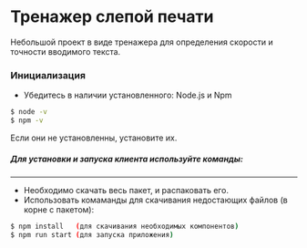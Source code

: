 # Тренажер слепой печати

Небольшой проект в виде тренажера для определения скорости и точности вводимого текста.
### Инициализация 
  - Убедитесь в наличии установленного: Node.js и Npm 
 ```sh
$ node -v
$ npm -v
```
Если они не установленны, установите их.
  
##### Для установки и запуска клиента используйте команды:
-----
- Необходимо скачать весь пакет, и распаковать его.
- Использовать комаманды для скачивания недостающих файлов (в корне с пакетом):

```sh
$ npm install   (для скачивания необходимых компонентов)
$ npm run start (для запуска приложения)
```




